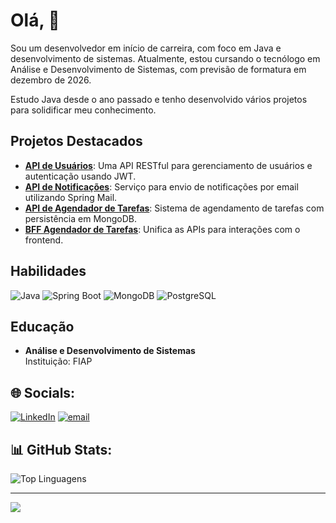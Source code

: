# Olá, 👋

Sou um desenvolvedor em início de carreira, com foco em Java e desenvolvimento de sistemas. Atualmente, estou cursando o tecnólogo em Análise e Desenvolvimento de Sistemas, com previsão de formatura em dezembro de 2026.

Estudo Java desde o ano passado e tenho desenvolvido vários projetos para solidificar meu conhecimento.

## Projetos Destacados

- **[API de Usuários](https://github.com/MarcosPelizari/usuario)**: Uma API RESTful para gerenciamento de usuários e autenticação usando JWT.
- **[API de Notificações](https://github.com/MarcosPelizari/notificacao)**: Serviço para envio de notificações por email utilizando Spring Mail.
- **[API de Agendador de Tarefas](https://github.com/MarcosPelizari/agendador-tarefas)**: Sistema de agendamento de tarefas com persistência em MongoDB.
- **[BFF Agendador de Tarefas](https://github.com/MarcosPelizari/bff-agendador-tarefas)**: Unifica as APIs para interações com o frontend.


## Habilidades

![Java](https://img.shields.io/badge/-Java-007396?style=flat-square&logo=java)
![Spring Boot](https://img.shields.io/badge/-Spring%20Boot-6DB33F?style=flat-square&logo=spring)
![MongoDB](https://img.shields.io/badge/-MongoDB-47A248?style=flat-square&logo=mongodb)
![PostgreSQL](https://img.shields.io/badge/-PostgreSQL-336791?style=flat-square&logo=postgresql)

## Educação

- **Análise e Desenvolvimento de Sistemas**  
  Instituição: FIAP
  

## 🌐 Socials:
[![LinkedIn](https://img.shields.io/badge/LinkedIn-%230077B5.svg?logo=linkedin&logoColor=white)](https://linkedin.com/in/https://www.linkedin.com/in/marcos-pelizari/) [![email](https://img.shields.io/badge/Email-D14836?logo=gmail&logoColor=white)](mailto:m.pelizari@gmail.com) 

## 📊 GitHub Stats:

![Top Linguagens](https://github-readme-stats.vercel.app/api/top-langs/?username=MarcosPelizari&layout=compact&theme=radical)

---
[![](https://visitcount.itsvg.in/api?id=MarcosPelizari&icon=0&color=0)](https://visitcount.itsvg.in)

<!-- Proudly created with GPRM ( https://gprm.itsvg.in ) -->
